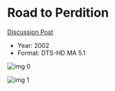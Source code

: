 # Road to Perdition

[Discussion Post](https://www.avsforum.com/threads/bass-eq-for-filtered-movies.2995212/post-57752934)

* Year: 2002
* Format: DTS-HD MA 5.1

![img 0](https://i.imgur.com/R1qMk7z.jpg)

![img 1](https://i.imgur.com/fR6wwCy.jpg)

